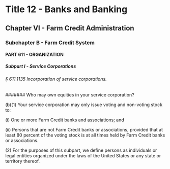 
# Title 12 - Banks and Banking
## Chapter VI - Farm Credit Administration
### Subchapter B - Farm Credit System
#### PART 611 - ORGANIZATION
##### Subpart I - Service Corporations
###### § 611.1135 Incorporation of service corporations.
####### Who may own equities in your service corporation?

(b)(1) Your service corporation may only issue voting and non-voting stock to:

(i) One or more Farm Credit banks and associations; and

(ii) Persons that are not Farm Credit banks or associations, provided that at least 80 percent of the voting stock is at all times held by Farm Credit banks or associations.

(2) For the purposes of this subpart, we define persons as individuals or legal entities organized under the laws of the United States or any state or territory thereof.
